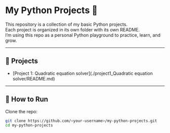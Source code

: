 # My Python Projects 🚀

This repository is a collection of my basic Python projects.  
Each project is organized in its own folder with its own README.  
I’m using this repo as a personal Python playground to practice, learn, and grow.  

---

## 📂 Projects

- [Project 1: Quadratic equation solver](./project1_Quadratic equation solver/README.md)


---

## 🔧 How to Run
Clone the repo:
```bash
git clone https://github.com/<your-username>/my-python-projects.git
cd my-python-projects
